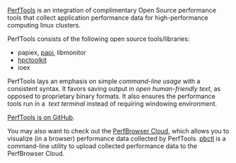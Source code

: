 [PerfTools](about) is an integration of complimentary Open Source performance tools that collect application performance data for high-performance computing linux clusters.

PerfTools consists of the following open source tools/libraries:

  * papiex, [papi](http://icl.cs.utk.edu/papi/), libmonitor
  * [hpctoolkit](http://hpctoolkit.org)
  * ioex

PerfTools lays an emphasis on simple <em>command-line usage</em> with a consistent syntax. It favors saving output in <em>open human-friendly text</em>, as opposed to proprietary binary formats. It also ensures the performance tools run in a  <em>text terminal</em> instead of requiring windowing environment.

[PerfTools is on GitHub](https://github.com/tushar-mohan/perftools).

You may also want to check out the [PerfBrowser Cloud](https://perfbrowser.perftools.org/), which allows you to visualize (in a browser) performance data collected by PerfTools. [pbctl](https://github.com/tushar-mohan/pbctl) is a command-line utility to upload collected performance data to the PerfBrowser Cloud.
